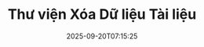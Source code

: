 ---
############################# Static ############################
layout: "family"
date:  2025-09-20T07:15:25
draft: false

product: "Redaction"
product_tag: "redaction"

lang: vi

############################# Head ############################
head_title: "Giải pháp Xóa Dữ liệu Tài liệu. Chỉnh sửa hoặc xóa bất kỳ dữ liệu nhạy cảm nào."
head_description: "Xóa, ẩn hoặc che giấu văn bản, hình ảnh, hoặc siêu dữ liệu trong PDF, tài liệu Word, bảng tính Excel, bài thuyết trình PowerPoint, hình ảnh và nhiều hơn nữa. Sử dụng thư viện của chúng tôi trong các ứng dụng .NET, Java, Python hoặc ứng dụng trên đám mây."

############################# Header ############################
title: "Thư viện Xóa Dữ liệu Tài liệu"
description:  |
  Ẩn hoặc xóa thông tin cá nhân từ các loại tệp khác nhau.

  Chỉnh sửa văn bản hoặc hình ảnh để loại bỏ nội dung nhạy cảm.

  Quản lý siêu dữ liệu tệp với các tính năng nâng cao của chúng tôi.

############################# Supported Platforms ###############################
supported_platforms:
  enable: true
  head_title: "Chọn Nền Tảng Của Bạn"
  title: "Tính Độc Lập Nền Tảng"
  description: "Thư viện GroupDocs.Redaction hỗ trợ các hệ điều hành và frameworks sau:"
  details_link_title: "Tìm hiểu thêm"

  items:
    # items loop
    - title: ".NET"
      description: GroupDocs.Redaction .NET 
      color: "blue"
      tag: "net"
      link: "/redaction/net/"
      features_link: "https://docs.groupdocs.com/redaction/net/system-requirements/"
      features:
          # features loop
          - rows: "3"
            content: |
                    .NET 6.0+ <br> .NET Core 3.1 <br> .NET Framework 4.6.2+
      
          # features loop
          - rows: "4"
            content: |
                    Windows <br> Linux <br> Mac OS <br> Microsoft Azure
      
          # features loop
          - rows: "3"
            content: |
                    Microsoft Visual Studio <br> JetBrains Rider <br> Microsoft Visual Code
      
          # features loop
          - rows: "1"
            content: |
                    30+ file formats
      

    # items loop
    - title: "Java"
      description: GroupDocs.Redaction Java
      color: "red"
      tag: "java"
      link: "/redaction/java/"
      features_link: "https://docs.groupdocs.com/redaction/java/system-requirements/"
      features:
          # features loop
          - rows: "3"
            content: |
                    Java 8 or higher <br> Kotlin
      
          # features loop
          - rows: "4"
            content: |
                    Windows <br> Linux <br> Mac OS
      
          # features loop
          - rows: "3"
            content: |
                    IntelliJ IDEA <br> Eclipse <br> NetBeans
      
          # features loop
          - rows: "1"
            content: |
                    30+ file formats

    # items loop
    - title: "Python"
      description: GroupDocs.Redaction Python
      color: "yellow"
      tag: "python-net"
      link: "/redaction/python-net/"
      features_link: "https://docs.groupdocs.com/redaction/python-net/system-requirements/"
      features:
          # features loop
          - rows: "3"
            content: |
                    Python 3.9+ and .NET 6+
      
          # features loop
          - rows: "4"
            content: |
                    Windows <br> Linux <br> Mac OS
      
          # features loop
          - rows: "3"
            content: |
                    IDLE <br> PyCharm <br> Visual Studio Code
      
          # features loop
          - rows: "1"
            content: |
                    30+ file formats

############################# Features ###############################
features:
  enable: true
  title: "GroupDocs.Redaction Tóm Lược"
  description: "Giải pháp quản lý nội dung trong PDF, tài liệu Office, hình ảnh và các tệp kinh doanh khác."

  items:
    # items loop
    - icon: "text"
      title: "Xóa hoặc Chỉnh sửa Văn bản"
      content: "Tìm và xóa văn bản nhạy cảm trong tài liệu của bạn."

    # items loop
    - icon: "image"
      title: "Xóa Hình ảnh"
      content: "Ẩn các khu vực hình ảnh trong tệp của bạn một cách hiệu quả."

    # items loop
    - icon: "template"
      title: "Quản lý Siêu dữ liệu"
      content: "Xóa hoặc thay thế siêu dữ liệu như tác giả trong tài liệu Word hoặc dữ liệu EXIF trong hình ảnh."

    # items loop
    - icon: "pdf"
      title: "Các Tính năng Nâng cao"
      content: "Tìm kiếm dữ liệu để xóa bằng cách sử dụng biểu thức chính quy hoặc tích hợp AI."

############################# Code samples ############################
code_samples:
  enable: true
  title: "Mẫu Mã GroupDocs.Redaction"
  description: "Các trường hợp sử dụng điển hình của các thao tác xóa dữ liệu trong GroupDocs.Redaction."
  items:
    # code sample loop
    - title: "Cách Xóa Văn bản trong Tài liệu PDF"
      content: |
       GroupDocs.Redaction là giải pháp tốt nhất để xóa văn bản trong tài liệu của bạn chỉ với vài bước.
      samples:
        - language: "C#"
          color: "blue"
          content: |
            ```csharp {style=abap}   
            // Gửi đường dẫn tệp cần xóa cho một instance của Redactor
            using (Redactor redactor  = new Redactor("source.pdf"))
            {
                // Cung cấp các tùy chọn xóa
                var redaction = new ExactPhraseRedaction("Sensitive data", new ReplacementOptions("[hidden]"));

                // Xóa và lưu kết quả
                redactor.Apply(redaction);

                var outputFile = redactor.Save();
            }   
            ```
        - language: "Java"
          color: "red"
          content: |
            ```java {style=abap}   
            // Gửi đường dẫn tệp cần xóa cho một instance của Redactor
            final Redactor redactor  = new Redactor("source.pdf");

            try 
            {
                // Cung cấp các tùy chọn xóa
                ExactPhraseRedaction redaction = new ExactPhraseRedaction("Sensitive data", new ReplacementOptions("[hidden]"));

                // Xóa và lưu kết quả
                redactor.apply(redaction);
                redactor.save();
            }
            finally { redactor.close(); } 
            ```
        - language: "Python"
          color: "yellow"
          content: |
            ```python {style=abap}
            import groupdocs.redaction as gr
            import groupdocs.redaction.options as gro
            import groupdocs.redaction.redactions as grr

            def run():

                # Gửi đường dẫn tệp cần xóa cho một instance của Redactor
                with gr.Redactor("source.pdf") as redactor:

                    # Cung cấp các tùy chọn xóa
                    repl_opt = grr.ReplacementOptions("[hidden]")
                    ex_red = grr.ExactPhraseRedaction("Sensitive data", repl_opt)

                    # Xóa và lưu kết quả
                    result = redactor.apply(ex_red)
        
                    so = gro.SaveOptions()
                    so.add_suffix = True
                    so.rasterize_to_pdf = False
                    result_path = redactor.save(so)
            ```

############################# Supported Formats ###############################
formats:
  enable: true
  title: "Hỗ Trợ Hơn 30 Định Dạng Tệp"
  description: "GroupDocs.Redaction hỗ trợ các thao tác xóa trên tất cả các định dạng tệp kinh doanh phổ biến."

############################# Metrics ###############################
metrics:
  enable: true
  title: "GroupDocs.Redaction Thành Tựu"
  description: "Khám Phá Các Chỉ Số Chính Nổi Bật Thành Công Của Thư Viện Chúng Tôi"

  items:
    # items loop
    - number: "30+"
      title: "Các Định Dạng Hỗ Trợ"
      content: "GroupDocs.Redaction hỗ trợ các thao tác với hơn 30 định dạng tệp phổ biến."

    # items loop
    - number: "440k"
      title: "Tải Xuống NuGet"
      content: "GroupDocs.Redaction cho .NET đã được tải xuống hơn 440.000 lần từ NuGet."

    # items loop
    - number: "12k"
      title: "Tải Xuống Maven"
      content: "GroupDocs.Redaction có hơn 12.000 lượt tải xuống trên Maven, cung cấp các tính năng xóa dữ liệu mạnh mẽ cho Java."

    # items loop
    - number: "140+"
      title: "Khách Hàng Hài Lòng"
      content: "Cả các doanh nghiệp toàn cầu và các nhà phát triển cá nhân đều tin tưởng vào các sản phẩm của GroupDocs để xây dựng các giải pháp đổi mới."


############################# Customers ###############################
customers:
  enable: true
  title: "Các Khách Hàng Hài Lòng Của Chúng Tôi"
  description: "Các thư viện của GroupDocs được tin dùng bởi những thương hiệu được công nhận và tôn trọng toàn cầu."

  items:
    # items loop
    - title: "BenQ Corporation"
      logo: "benq"
      
    # items loop
    - title: "Nasdaq Stock Market"
      logo: "nasdaq"
      
    # items loop
    - title: "AT&T Inc."
      logo: "att"
      
    # items loop
    - title: "Customer logo AstraZeneca"
      logo: "astrazeneca"
      
    # items loop
    - title: "Central Bank of Argentina"
      logo: "argentinacentralbank"
      
    # items loop
    - title: "Roche Holding AG"
      logo: "roche"
      
    # items loop
    - title: "Capita"
      logo: "capita"
      
    # items loop
    - title: "Axa S.A."
      logo: "axa"
      
    # items loop
    - title: "Instructure Inc."
      logo: "instructure"
      
    # items loop
    - title: "Wipro"
      logo: "wipro"


############################# Actions ###############################
actions:
  enable: true
  title: "Sẵn Sàng Bắt Đầu Chưa?"
  description: "Thử nghiệm các tính năng của GroupDocs.Redaction miễn phí trên nền tảng của bạn."

  items:
    # items loop
    - title: ".NET"
      color: "blue"
      link: "/redaction/net/"

    # items loop
    - title: "Java"
      color: "red"
      link: "/redaction/java/"

    # items loop
    - title: "Node.js"
      color: "yellow"
      link: "/redaction/python-net/"   

############################# FAQ ###############################
faq:
  enable: true
  title: "Câu Hỏi Thường Gặp"
  description: "Các câu trả lời cho những câu hỏi thường gặp nhất."

  items:
    # items loop
    - question: "Thư viện GroupDocs.Redaction có cần bất kỳ phần mềm bên thứ ba nào để thao tác tài liệu không?"
      answer: "GroupDocs.Redaction không yêu cầu phần mềm bên ngoài như Adobe Acrobat, Microsoft Office hoặc các phần mềm khác."

    # items loop
    - question: "Tôi có thể thử thư viện GroupDocs.Redaction trước khi mua không?"
      answer: "Có, bạn có thể thử nghiệm GroupDocs.Redaction mà không cần mua giấy phép. Nó hoạt động ở chế độ thử nghiệm, thêm vào dấu nhắc thử nghiệm và giới hạn đầu ra trên 3 trang đầu tiên. Để kiểm tra mà không bị giới hạn, yêu cầu một giấy phép tạm thời 30 ngày. Để biết thêm chi tiết, [xem](https://purchase.groupdocs.com/temporary-license/)."

    # items loop
    - question: "Các tùy chọn giấy phép nào có sẵn?"
      answer: "Chúng tôi cung cấp một số loại giấy phép dựa trên nhu cầu phát triển và phân phối của bạn. Bao gồm giấy phép dựa trên nhà phát triển, giấy phép theo trang và giấy phép tính phí theo mức độ sử dụng. Tìm hiểu thêm [tại đây](https://purchase.groupdocs.com/pricing/redaction/net/)."

############################# Cloud Links ###############################
cloud_links:
  enable: false
  title: "GroupDocs.Redaction APIs Không Mã"
  description: "Tích hợp việc xóa tài liệu vào bất kỳ ứng dụng nào bằng cách sử dụng API REST dựa trên đám mây của chúng tôi."
  
  items:
    # items loop
    - title: "GroupDocs.Redaction Cloud for cURL"
      content: "Sử dụng lệnh cURL với API đám mây RESTful của chúng tôi để xóa tài liệu trong một loạt các định dạng tệp được hỗ trợ."
      icon: "groupdocs_redaction-for-curl"
      link: "https://products.groupdocs.cloud/redaction/curl"

    # items loop
    - title: "GroupDocs.Redaction Cloud for .NET"
      content: "Trích xuất hình ảnh, văn bản và siêu dữ liệu hoặc xóa tài liệu bằng cách sử dụng các mẫu trong các ứng dụng .NET của Microsoft."
      icon: "groupdocs_redaction-for-net"
      link: "https://products.groupdocs.cloud/redaction/net"

    # items loop
    - title: "GroupDocs.Redaction Cloud for Java"
      content: "SDK Java để xóa tài liệu và trích xuất dữ liệu trong các ứng dụng dựa trên Java của bạn."
      icon: "groupdocs_redaction-for-java"
      link: "https://products.groupdocs.cloud/redaction/java"

############################# App links ###############################
app_links:
  enable: true
  title: "GroupDocs.Redaction Ứng Dụng Không Mã"
  description: "Một ứng dụng web cho phép bạn xóa hơn 30 định dạng tệp phổ biến ngay trong trình duyệt của bạn."

  items:
    # items loop
    - title: "GroupDocs.Redaction Total"
      content: "Công cụ trực tuyến miễn phí để xóa Word, Excel, PowerPoint, PDF và hơn 30 loại tệp khác."
      icon: "groupdocs_redaction-app"
      link: "https://products.groupdocs.app/redaction/total"

    # items loop
    - title: "GroupDocs.Redaction DOCX"
      content: "Xóa tài liệu Word trong trình duyệt của bạn và trích xuất hình ảnh, văn bản hoặc siêu dữ liệu."
      icon: "groupdocs_words-app"
      link: "https://products.groupdocs.app/redaction/docx"

    # items loop
    - title: "GroupDocs.Redaction PDF"
      content: "Công cụ xóa PDF miễn phí hoạt động trên bất kỳ thiết bị hoặc nền tảng nào mà không có giới hạn."
      icon: "groupdocs_pdf-app"
      link: "https://products.groupdocs.app/redaction/pdf"


      


---